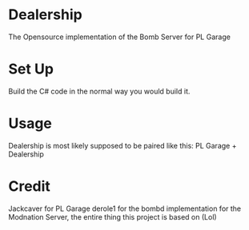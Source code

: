 # Dealership
The Opensource implementation of the Bomb Server for PL Garage
# Set Up
Build the C# code in the normal way you would build it.
# Usage
Dealership is most likely supposed to be paired like this:
PL Garage + Dealership
# Credit
Jackcaver for PL Garage
derole1 for the bombd implementation for the Modnation Server, the entire thing this project is based on (Lol)
